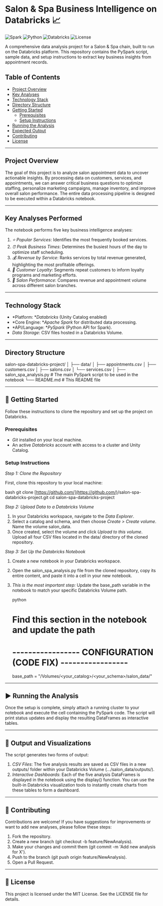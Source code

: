 # Salon & Spa Business Intelligence on Databricks 📈

![Spark](https://img.shields.io/badge/Apache%20Spark-3.5.0-E25A1C?logo=apache-spark&logoColor=white)
![Python](https://img.shields.io/badge/Python-3.10+-3776AB?logo=python&logoColor=white)
![Databricks](https://img.shields.io/badge/Databricks-Workspace-FF3621?logo=databricks)
![License](https://img.shields.io/badge/License-MIT-yellow.svg)

A comprehensive data analysis project for a Salon & Spa chain, built to run on the Databricks platform. This repository contains the PySpark script, sample data, and setup instructions to extract key business insights from appointment records.

## Table of Contents

- [Project Overview](#project-overview)
- [Key Analyses](#key-analyses-performed)
- [Technology Stack](#technology-stack)
- [Directory Structure](#directory-structure)
- [Getting Started](#-getting-started)
  - [Prerequisites](#prerequisites)
  - [Setup Instructions](#setup-instructions)
- [Running the Analysis](#-running-the-analysis)
- [Expected Output](#-output-and-visualizations)
- [Contributing](#-contributing)
- [License](#-license)

---

## Project Overview

The goal of this project is to analyze salon appointment data to uncover actionable insights. By processing data on customers, services, and appointments, we can answer critical business questions to optimize staffing, personalize marketing campaigns, manage inventory, and improve overall salon performance. The entire data processing pipeline is designed to be executed within a Databricks notebook.

---

## Key Analyses Performed

The notebook performs five key business intelligence analyses:

1.  *⭐ Popular Services*: Identifies the most frequently booked services.
2.  *⏰ Peak Business Times*: Determines the busiest hours of the day to optimize staff scheduling.
3.  *💰 Revenue by Service*: Ranks services by total revenue generated, highlighting the most profitable offerings.
4.  *💖 Customer Loyalty*: Segments repeat customers to inform loyalty programs and marketing efforts.
5.  *🏢 Salon Performance*: Compares revenue and appointment volume across different salon branches.

---

## Technology Stack

* *Platform: **Databricks* (Unity Catalog enabled)
* *Core Engine: **Apache Spark* for distributed data processing.
* *API/Language: **PySpark* (Python API for Spark).
* *Data Storage*: CSV files hosted in a Databricks Volume.

---

## Directory Structure


salon-spa-databricks-project/
│
├── data/
│   ├── appointments.csv
│   ├── customers.csv
│   ├── salons.csv
│   └── services.csv
│
├── salon_spa_analysis.py       # The main PySpark script to be used in the notebook
└── README.md                   # This README file


---

## 🚀 Getting Started

Follow these instructions to clone the repository and set up the project on Databricks.

### Prerequisites

* *Git* installed on your local machine.
* An active *Databricks* account with access to a cluster and Unity Catalog.

### Setup Instructions

*Step 1: Clone the Repository*

First, clone this repository to your local machine:

bash
git clone [https://github.com/](https://github.com/)<your-username>/salon-spa-databricks-project.git
cd salon-spa-databricks-project


*Step 2: Upload Data to a Databricks Volume*

1.  In your Databricks workspace, navigate to the *Data Explorer*.
2.  Select a catalog and schema, and then choose *Create > Create volume*. Name the volume salon_data.
3.  Once created, select the volume and click *Upload to this volume*. Upload all four CSV files located in the data/ directory of the cloned repository.

*Step 3: Set Up the Databricks Notebook*

1.  Create a new notebook in your Databricks workspace.
2.  Open the salon_spa_analysis.py file from the cloned repository, copy its entire content, and paste it into a cell in your new notebook.
3.  *This is the most important step:* Update the base_path variable in the notebook to match your specific Databricks Volume path.

    python
    # Find this section in the notebook and update the path
    # ----------------- CONFIGURATION (CODE FIX) -----------------
    base_path = "/Volumes/<your_catalog>/<your_schema>/salon_data/"
    

---

## ▶️ Running the Analysis

Once the setup is complete, simply attach a running cluster to your notebook and execute the cell containing the PySpark code. The script will print status updates and display the resulting DataFrames as interactive tables.

---

## 📄 Output and Visualizations

The script generates two forms of output:

1.  *CSV Files*: The five analysis results are saved as CSV files in a new outputs/ folder within your Databricks Volume (.../salon_data/outputs/).
2.  *Interactive Dashboards*: Each of the five analysis DataFrames is displayed in the notebook using the display() function. You can use the built-in Databricks visualization tools to instantly create charts from these tables to form a dashboard.



---

## 🤝 Contributing

Contributions are welcome! If you have suggestions for improvements or want to add new analyses, please follow these steps:

1.  Fork the repository.
2.  Create a new branch (git checkout -b feature/NewAnalysis).
3.  Make your changes and commit them (git commit -m 'Add new analysis for X').
4.  Push to the branch (git push origin feature/NewAnalysis).
5.  Open a Pull Request.

---

## 📜 License

This project is licensed under the MIT License. See the LICENSE file for details.

